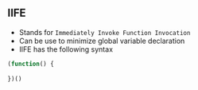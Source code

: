 ## IIFE

- Stands for `Immediately Invoke Function Invocation`
- Can be use to minimize global variable declaration
- IIFE has the following syntax

```js
(function() {
  
})()
```
